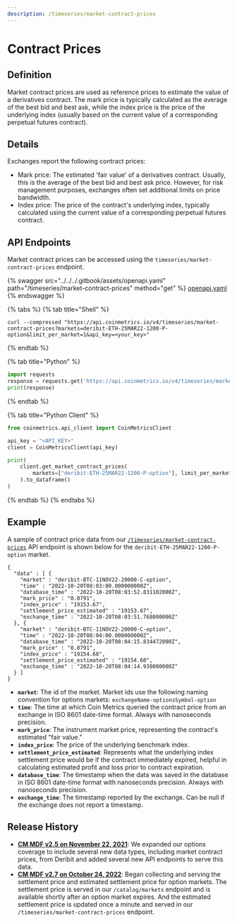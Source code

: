 ```yaml
---
description: /timeseries/market-contract-prices
---
```


# Contract Prices

## **Definition**

Market contract prices are used as reference prices to estimate the value of a derivatives contract. The mark price is typically calculated as the average of the best bid and best ask, while the index price is the price of the underlying index (usually based on the current value of a corresponding perpetual futures contract).

## **Details**

Exchanges report the following contract prices:

* Mark price: The estimated 'fair value' of a derivatives contract. Usually, this is the average of the best bid and best ask price. However, for risk management purposes, exchanges often set additional limits on price bandwidth.
* Index price: The price of the contract's underlying index, typically calculated using the current value of a corresponding perpetual futures contract.

## **API Endpoints**

Market contract prices can be accessed using the `timeseries/market-contract-prices` endpoint.

{% swagger src="../../../.gitbook/assets/openapi.yaml" path="/timeseries/market-contract-prices" method="get" %}
[openapi.yaml](../../../.gitbook/assets/openapi.yaml)
{% endswagger %}

{% tabs %}
{% tab title="Shell" %}
```shell
curl --compressed "https://api.coinmetrics.io/v4/timeseries/market-contract-prices?markets=deribit-ETH-25MAR22-1200-P-option&limit_per_market=1&api_key=<your_key>"
```
{% endtab %}

{% tab title="Python" %}
```python
import requests
response = requests.get('https://api.coinmetrics.io/v4/timeseries/market-contract-prices?markets=deribit-ETH-25MAR22-1200-P-option&limit_per_market=1&api_key=<your_key>').json()
print(response)
```
{% endtab %}

{% tab title="Python Client" %}
```python
from coinmetrics.api_client import CoinMetricsClient

api_key = "<API_KEY>"
client = CoinMetricsClient(api_key)

print(
    client.get_market_contract_prices(
        markets=["deribit-ETH-25MAR22-1200-P-option"], limit_per_market=5
    ).to_dataframe()
)
```
{% endtab %}
{% endtabs %}


## **Example**

A sample of contract price data from our [`/timeseries/market-contract-prices`](https://docs.coinmetrics.io/api/v4#operation/getTimeseriesMarketContractPrices) API endpoint is shown below for the `deribit-ETH-25MAR22-1200-P-option` market.

```
{
  "data" : [ {
    "market" : "deribit-BTC-11NOV22-20000-C-option",
    "time" : "2022-10-20T08:03:00.000000000Z",
    "database_time" : "2022-10-20T08:03:52.831102000Z",
    "mark_price" : "0.0791",
    "index_price" : "19153.67",
    "settlement_price_estimated" : "19153.67",
    "exchange_time" : "2022-10-20T08:03:51.768000000Z"
  }, {
    "market" : "deribit-BTC-11NOV22-20000-C-option",
    "time" : "2022-10-20T08:04:00.000000000Z",
    "database_time" : "2022-10-20T08:04:15.834472000Z",
    "mark_price" : "0.0791",
    "index_price" : "19154.68",
    "settlement_price_estimated" : "19154.68",
    "exchange_time" : "2022-10-20T08:04:14.938000000Z"
  } ]
}
```

* **`market`**: The id of the market. Market ids use the following naming convention for options markets: `exchangeName-optionsSymbol-option`
* **`time`**: The time at which Coin Metrics queried the contract price from an exchange in ISO 8601 date-time format. Always with nanoseconds precision.
* **`mark_price`**: The instrument market price, representing the contract's estimated "fair value."
* **`index_price`**: The price of the underlying benchmark index.
* **`settlement_price_estimated`**: Represents what the underlying index settlement price would be if the contract immediately expired, helpful in calculating estimated profit and loss prior to contract expiration.
* **`database_time`**: The timestamp when the data was saved in the database in ISO 8601 date-time format with nanoseconds precision. Always with nanoseconds precision.
* **`exchange_time`**: The timestamp reported by the exchange. Can be null if the exchange does not report a timestamp.

## Release History

* [**CM MDF v2.5 on November 22, 2021**](https://coinmetrics.io/cm-market-data-feed-v2-5-release-notes/): We expanded our options coverage to include several new data types, including market contract prices, from Deribit and added several new API endpoints to serve this data.
* [**CM MDF v2.7 on October 24, 2022**](https://coinmetrics.io/cm-market-data-feed-v2-7-release-notes/): Began collecting and serving the settlement price and estimated settlement price for option markets. The settlement price is served in our `/catalog/markets` endpoint and is available shortly after an option market expires. And the estimated settlement price is updated once a minute and served in our `/timeseries/market-contract-prices` endpoint.
